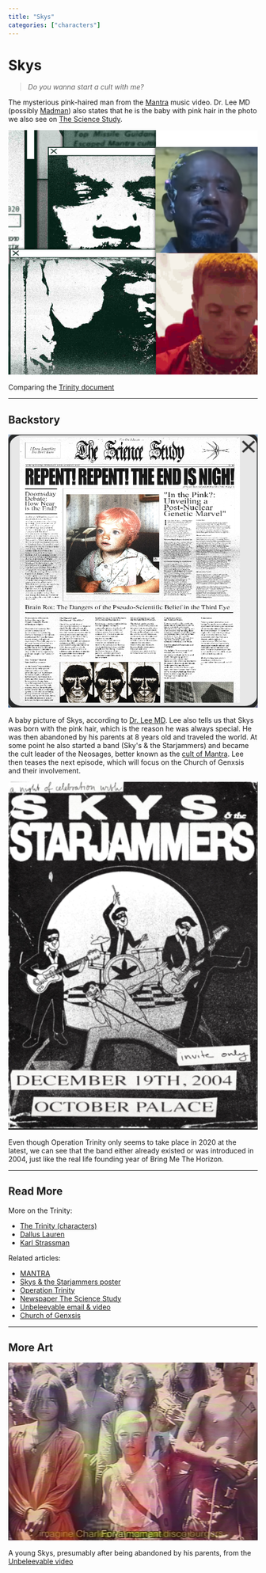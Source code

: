 ```yaml
---
title: "Skys"
categories: ["characters"]
---
```

# Skys

> *Do you wanna start a cult with me?*

The mysterious pink-haired man from the [Mantra](../music/amo-mantra) music video. 
Dr. Lee MD (possibly [Madman](madman)) also states that he is the baby with pink 
hair in the photo we also see on [The Science Study](../files/thesciencestudy).

![Comparison of photos to Operation Trinity document shot](../../Resources/characters/dallus/dallus_mantraleader.png)

Comparing the [Trinity document]()

***

## Backstory

![Newspaper image](../../Resources/files/science_study/science_study_newspaper.png)

A baby picture of Skys, according to [Dr. Lee MD](../files/unbeleevable). Lee also tells us that Skys was born with the 
pink hair, which is the reason he was always special.
He was then abandoned by his parents at 8 years old and traveled the world.
At some point he also started a band (Sky's & the Starjammers) and became the cult leader 
of the Neosages, better known as the [cult of Mantra](../music/amo-mantra).
Lee then teases the next episode, which will focus on the Church of Genxsis and their involvement.

![Poster for Skys & the Starjammers](../../Resources/files/skys_starjammers/poster.png)

Even though Operation Trinity only seems to take place in 2020 at the latest, we can 
see that the band either already existed or was introduced in 2004, just like the real life 
founding year of Bring Me The Horizon.

***

## Read More

More on the Trinity:

- [The Trinity (characters)](characters#trinity)
- [Dallus Lauren](dallus-lauren)
- [Karl Strassman](strassman)

Related articles:

- [MANTRA](../music/amo-mantra)
- [Skys & the Starjammers poster](../files/skystarjammers)
- [Operation Trinity](../files/trinity_document)
- [Newspaper The Science Study](../files/thesciencestudy)
- [Unbeleevable email & video](../files/unbeleevable)
- [Church of Genxsis](../lore/church)

***

## More Art

![Young Skys between several kids](../../Resources/files/unbeleevable/young-skys.png)

A young Skys, presumably after being abandoned by his parents, from the [Unbeleevable video](../files/unbeleevable)